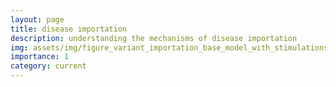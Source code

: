 ```yaml
---
layout: page
title: disease importation
description: understanding the mechanisms of disease importation
img: assets/img/figure_variant_importation_base_model_with_stimulations.png
importance: 1
category: current
---
```


